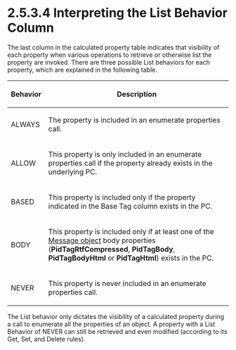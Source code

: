 <html dir="LTR" xmlns:mshelp="http://msdn.microsoft.com/mshelp" xmlns:ddue="http://ddue.schemas.microsoft.com/authoring/2003/5" xmlns:xlink="http://www.w3.org/1999/xlink" xmlns:tool="http://www.microsoft.com/tooltip">
    <head>
        <meta http-equiv="Content-Type" content="text/html; CHARSET=utf-8"></meta>
        <meta name="save" content="history"></meta>
        <title>2.5.3.4 Interpreting the List Behavior Column</title>
        <xml>
            <mshelp:toctitle title="2.5.3.4 Interpreting the List Behavior Column"></mshelp:toctitle>
            <mshelp:rltitle title="[MS-PST]: Interpreting the List Behavior Column"></mshelp:rltitle>
            <mshelp:keyword index="A" term="4337a2cc-714c-4fda-ac21-2e2f99e89e6d"></mshelp:keyword>
            <mshelp:attr name="DCSext.ContentType" value="open specification"></mshelp:attr>
            <mshelp:attr name="AssetID" value="4337a2cc-714c-4fda-ac21-2e2f99e89e6d"></mshelp:attr>
            <mshelp:attr name="TopicType" value="kbRef"></mshelp:attr>
            <mshelp:attr name="DCSext.Title" value="[MS-PST]: Interpreting the List Behavior Column" />
        </xml>
    </head>
    <body>
        <div id="header">
            <h1 class="heading">2.5.3.4 Interpreting the List Behavior Column</h1>
        </div>
        <div id="mainSection">
            <div id="mainBody">
                <div id="allHistory" class="saveHistory"></div>
                <div id="sectionSection0" class="section" name="collapseableSection">
                    

<p>The last column in the calculated property table indicates
that visibility of each property when various operations to retrieve or otherwise
list the property are invoked. There are three possible List behaviors for each
property, which are explained in the following table.</p>

<table>
 <thead>
  <tr>
   <th>
   <p>Behavior</p>
   </th>
   <th>
   <p>Description</p>
   </th>
  </tr>
 </thead>
 <tr>
  <td>
  <p>ALWAYS</p>
  </td>
  <td>
  <p>The property is included in an enumerate properties
  call.</p>
  </td>
 </tr>
 <tr>
  <td>
  <p>ALLOW</p>
  </td>
  <td>
  <p>This property is only included in an enumerate
  properties call if the property already exists in the underlying PC.</p>
  </td>
 </tr>
 <tr>
  <td>
  <p>BASED</p>
  </td>
  <td>
  <p>This property is included only if the property
  indicated in the Base Tag column exists in the PC.</p>
  </td>
 </tr>
 <tr>
  <td>
  <p>BODY</p>
  </td>
  <td>
  <p>This property is included only if at least one of the <a href="08220cc9-69b1-4072-a2e7-2a0ff201d505.htm#gt_b6c15d0c-d992-421d-ba96-99d3b63894cf">Message object</a> body
  properties (<b>PidTagRtfCompressed</b>, <b>PidTagBody</b>, <b>PidTagBodyHtml</b>
  or <b>PidTagHtml</b>) exists in the PC.</p>
  </td>
 </tr>
 <tr>
  <td>
  <p>NEVER</p>
  </td>
  <td>
  <p>This property is never included in an enumerate properties
  call.</p>
  </td>
 </tr>
</table>

<p>The List behavior only dictates the visibility of a
calculated property during a call to enumerate all the properties of an object.
A property with a List Behavior of NEVER can still be retrieved and even
modified (according to its Get, Set, and Delete rules).</p>
                </div>
            </div>
        </div>
    </body>
</html>